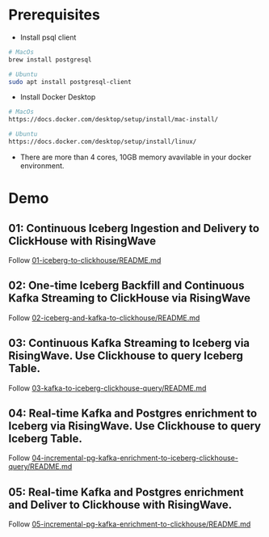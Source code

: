 # Prerequisites
- Install psql client
```bash
# MacOs
brew install postgresql

# Ubuntu
sudo apt install postgresql-client
```

- Install Docker Desktop
```bash
# MacOs
https://docs.docker.com/desktop/setup/install/mac-install/

# Ubuntu
https://docs.docker.com/desktop/setup/install/linux/
```

- There are more than 4 cores, 10GB memory avavilable in your docker environment.

# Demo

## 01: Continuous Iceberg Ingestion and Delivery to ClickHouse with RisingWave
Follow [01-iceberg-to-clickhouse/README.md](01-iceberg-to-clickhouse/README.md)

## 02: One-time Iceberg Backfill and Continuous Kafka Streaming to ClickHouse via RisingWave
Follow [02-iceberg-and-kafka-to-clickhouse/README.md](02-iceberg-and-kafka-to-clickhouse/README.md)

## 03: Continuous Kafka Streaming to Iceberg via RisingWave. Use Clickhouse to query Iceberg Table.
Follow [03-kafka-to-iceberg-clickhouse-query/README.md](03-kafka-to-iceberg-clickhouse-query/README.md)

## 04: Real-time Kafka and Postgres enrichment to Iceberg via RisingWave. Use Clickhouse to query Iceberg Table.
Follow [04-incremental-pg-kafka-enrichment-to-iceberg-clickhouse-query/README.md](04-incremental-pg-kafka-enrichment-to-iceberg-clickhouse-query/README.md)

## 05: Real-time Kafka and Postgres enrichment and Deliver to Clickhouse with RisingWave.
Follow [05-incremental-pg-kafka-enrichment-to-clickhouse/README.md](05-incremental-pg-kafka-enrichment-to-clickhouse/README.md)
